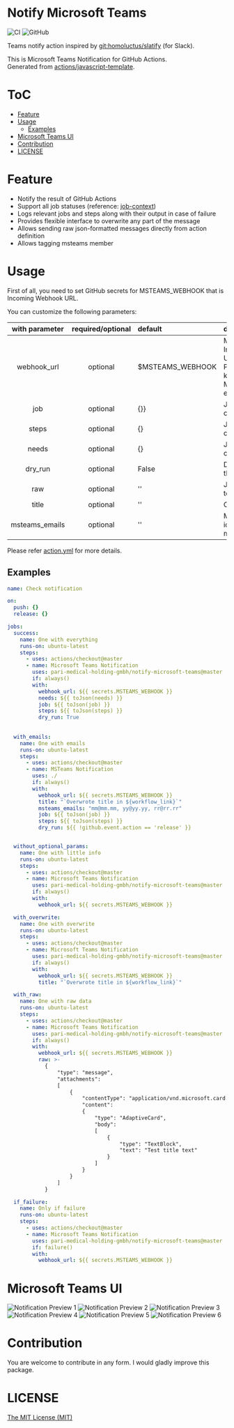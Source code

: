 # Notify Microsoft Teams
![CI](https://github.com/Skitionek/notify-microsoft-teams/workflows/CI/badge.svg)
![GitHub](https://img.shields.io/github/license/homoluctus/slatify?color=brightgreen)

Teams notify action inspired by [git:homoluctus/slatify](https://github.com/homoluctus/slatify) (for Slack).

This is Microsoft Teams Notification for GitHub Actions.<br>
Generated from [actions/javascript-template](https://github.com/actions/javascript-template).

# ToC

- [Feature](#Feature)
- [Usage](#Usage)
  - [Examples](#Examples)
- [Microsoft Teams UI](#Microsoft_Teams_UI)
- [Contribution](#Contribution)
- [LICENSE](#LICENSE)

# Feature
- Notify the result of GitHub Actions
- Support all job statuses (reference: [job-context](https://help.github.com/en/articles/contexts-and-expression-syntax-for-github-actions#job-context))
- Logs relevant jobs and steps along with their output in case of failure
- Provides flexible interface to overwrite any part of the message
- Allows sending raw json-formatted messages directly from action definition
- Allows tagging msteams member

# Usage
First of all, you need to set GitHub secrets for MSTEAMS_WEBHOOK that is Incoming Webhook URL.

You can customize the following parameters:

| with parameter |required/optional|default| description                                                                                              |
|:--------------:|:--:|:--|:---------------------------------------------------------------------------------------------------------|
|  webhook_url   |optional|$MSTEAMS_WEBHOOK| Microsoft Teams Incoming Webhooks URL<br>Please specify this key or MSTEAMS_WEBHOOK environment variable |
|      job       |optional|{}}| JSON parsed job context                                                                                  |
|     steps      |optional|{}| JSON parsed steps context                                                                                |
|     needs      |optional|{}| JSON parsed needs context                                                                                |
|    dry_run     |optional|False| Do not actually send the message                                                                         |
|      raw       |optional|''| JSON object to send to Microsoft Teams                                                                   |
|     title      |optional|''| Overwrite default title                                                                                  |
| msteams_emails |optional|''| Microsoft teams email ids in CSV to tag in the message                                                   |

Please refer [action.yml](./action.yml) for more details.

## Examples

```yml
name: Check notification

on:
  push: {}
  release: {}

jobs:
  success:
    name: One with everything
    runs-on: ubuntu-latest
    steps:
      - uses: actions/checkout@master
      - name: Microsoft Teams Notification
        uses: pari-medical-holding-gmbh/notify-microsoft-teams@master
        if: always()
        with:
          webhook_url: ${{ secrets.MSTEAMS_WEBHOOK }}
          needs: ${{ toJson(needs) }}
          job: ${{ toJson(job) }}
          steps: ${{ toJson(steps) }}
          dry_run: True
          
          
  with_emails:
    name: One with emails
    runs-on: ubuntu-latest
    steps:
      - uses: actions/checkout@master
      - name: MSTeams Notification
        uses: ./
        if: always()
        with:
          webhook_url: ${{ secrets.MSTEAMS_WEBHOOK }}
          title: "`Overwrote title in ${workflow_link}`"
          msteams_emails: "mm@mm.mm, yy@yy.yy, rr@rr.rr"
          job: ${{ toJson(job) }}
          steps: ${{ toJson(steps) }}
          dry_run: ${{ !github.event.action == 'release' }}


  without_optional_params:
    name: One with little info
    runs-on: ubuntu-latest
    steps:
      - uses: actions/checkout@master
      - name: Microsoft Teams Notification
        uses: pari-medical-holding-gmbh/notify-microsoft-teams@master
        if: always()
        with:
          webhook_url: ${{ secrets.MSTEAMS_WEBHOOK }}

  with_overwrite:
    name: One with overwrite
    runs-on: ubuntu-latest
    steps:
      - uses: actions/checkout@master
      - name: Microsoft Teams Notification
        uses: pari-medical-holding-gmbh/notify-microsoft-teams@master
        if: always()
        with:
          webhook_url: ${{ secrets.MSTEAMS_WEBHOOK }}
          title: "`Overwrote title in ${workflow_link}`"

  with_raw:
    name: One with raw data
    runs-on: ubuntu-latest
    steps:
      - uses: actions/checkout@master
      - name: Microsoft Teams Notification
        uses: pari-medical-holding-gmbh/notify-microsoft-teams@master
        if: always()
        with:
          webhook_url: ${{ secrets.MSTEAMS_WEBHOOK }}
          raw: >-
            {
                "type": "message",
                "attachments":
                [
                    {
                        "contentType": "application/vnd.microsoft.card.adaptive",
                        "content":
                        {
                            "type": "AdaptiveCard",
                            "body":
                            [
                                {
                                    "type": "TextBlock",
                                    "text": "Test title text"
                                }
                            ]
                        }
                    }
                ]
            }

  if_failure:
    name: Only if failure
    runs-on: ubuntu-latest
    steps:
      - uses: actions/checkout@master
      - name: Microsoft Teams Notification
        uses: pari-medical-holding-gmbh/notify-microsoft-teams@master
        if: failure()
        with:
          webhook_url: ${{ secrets.MSTEAMS_WEBHOOK }}
```

# Microsoft Teams UI

![Notification Preview 1](./images/1.png)
![Notification Preview 2](./images/2.png)
![Notification Preview 3](./images/3.png)
![Notification Preview 4](./images/4.png)
![Notification Preview 5](./images/5.png)
![Notification Preview 6](./images/6.png)

# Contribution

You are welcome to contribute in any form. I would gladly improve this package.

# LICENSE

[The MIT License (MIT)](https://github.com/Skitionek/notify-microsoft-teams/blob/master/LICENSE)
